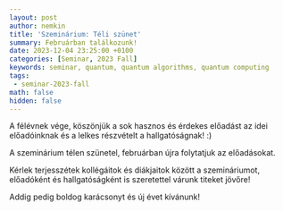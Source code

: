 ```yaml
---
layout: post
author: nemkin
title: 'Szeminárium: Téli szünet'
summary: Februárban találkozunk!
date: 2023-12-04 23:25:00 +0100
categories: [Seminar, 2023 Fall]
keywords: seminar, quantum, quantum algorithms, quantum computing
tags:
 - seminar-2023-fall
math: false
hidden: false
---
```


A félévnek vége, köszönjük a sok hasznos és érdekes előadást az idei előadóinknak és a lelkes részvételt a hallgatóságnak! :)

A szeminárium télen szünetel, februárban újra folytatjuk az előadásokat.

Kérlek terjesszétek kollégáitok és diákjaitok között a szemináriumot, előadóként és hallgatóságként is szeretettel várunk titeket jövőre!

Addig pedig boldog karácsonyt és új évet kívánunk!
